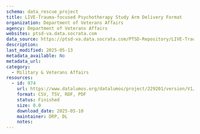 ```yaml
---
schema: data_rescue_project 
title: LIVE-Trauma-focused Psychotherapy Study Arm Delivery Format
organization: Department of Veterans Affairs
agency: Department of Veterans Affairs
websites: ptsd-va.data.socrata.com
data_source: https://ptsd-va.data.socrata.com/PTSD-Repository/LIVE-Trauma-focused-Psychotherapy-Study-Arm-Delive/c72g-z7b3
description: 
last_modified: 2025-05-13
metadata_available: No
metadata_url: 
category:
  - Military & Veterans Affairs 
resources:
  - id: 974
    url: https://www.datalumos.org/datalumos/project/229201/version/V1/view
    format: CSV, TSV, RDF, PDF
    status: Finished
    size: 0.0
    download_date: 2025-05-10
    maintainer: DRP, DL
    notes: 
---
```

